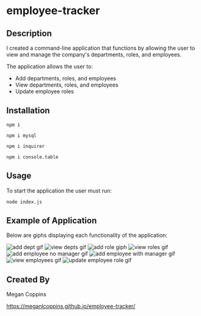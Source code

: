 # employee-tracker

## Description

I created a command-line application that functions by allowing the user to view and manage the company's departments, roles, and employees.

The application allows the user to:

* Add departments, roles, and employees
* View departments, roles, and employees
* Update employee roles

## Installation

    npm i

    npm i mysql

    npm i inquirer

    npm i console.table

## Usage 

To start the application the user must run:

    node index.js

## Example of Application

Below are giphs displaying each functionality of the application:

<img src="https://media.giphy.com/media/j5nf8wOHedaHdaZH4S/giphy.gif" alt="add dept gif">

<img src="https://media.giphy.com/media/lMC7ZlPRqqhmORs0Kj/giphy.gif" alt="view depts gif">

<img src="https://media.giphy.com/media/TizHQf0wGQwX6tBCWJ/giphy.gif" alt="add role giph">

<img src="https://media.giphy.com/media/jOswxBqgYWuiMdifV8/giphy.gif" alt="view roles gif">

<img src="https://media.giphy.com/media/LPqYyL9XKRmyLqzrms/giphy.gif" alt="add employee no manager gif">

<img src="https://media.giphy.com/media/U7au3ZtdBmNFiQsPJ5/giphy.gif" alt="add employee with manager gif">

<img src="https://media.giphy.com/media/LPGpRpscW5yBRWTvJB/giphy.gif" alt="view employees gif">

<img src="https://media.giphy.com/media/dxb3vvfNiLZXve0Gkm/giphy.gif" alt="update employee role gif">

## Created By

Megan Coppins

https://meganlcoppins.github.io/employee-tracker/